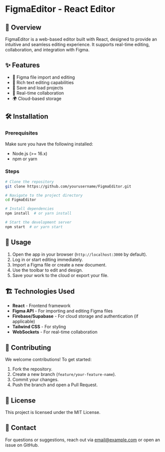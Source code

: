 # FigmaEditor - React Editor

## 🚀 Overview
FigmaEditor is a web-based editor built with React, designed to provide an intuitive and seamless editing experience. It supports real-time editing, collaboration, and integration with Figma.

## ✨ Features
- 🎨 Figma file import and editing
- 📝 Rich text editing capabilities
- 📁 Save and load projects
- 🔗 Real-time collaboration
- 🌍 Cloud-based storage

## 🛠️ Installation

### Prerequisites
Make sure you have the following installed:
- Node.js (>= 16.x)
- npm or yarn

### Steps
```bash
# Clone the repository
git clone https://github.com/yourusername/FigmaEditor.git

# Navigate to the project directory
cd FigmaEditor

# Install dependencies
npm install  # or yarn install

# Start the development server
npm start  # or yarn start
```

## 📌 Usage
1. Open the app in your browser (`http://localhost:3000` by default).
2. Log in or start editing immediately.
3. Import a Figma file or create a new document.
4. Use the toolbar to edit and design.
5. Save your work to the cloud or export your file.

## 🏗️ Technologies Used
- **React** - Frontend framework
- **Figma API** - For importing and editing Figma files
- **Firebase/Supabase** - For cloud storage and authentication (if applicable)
- **Tailwind CSS** - For styling
- **WebSockets** - For real-time collaboration

## 🤝 Contributing
We welcome contributions! To get started:
1. Fork the repository.
2. Create a new branch (`feature/your-feature-name`).
3. Commit your changes.
4. Push the branch and open a Pull Request.

## 📜 License
This project is licensed under the MIT License.

## 📧 Contact
For questions or suggestions, reach out via [email@example.com](mailto:email@example.com) or open an issue on GitHub.
